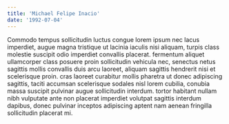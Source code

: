 ```yaml
---
title: 'Michael Felipe Inacio'
date: '1992-07-04'
---
```


Commodo tempus sollicitudin luctus congue lorem ipsum nec lacus imperdiet, augue magna tristique ut lacinia iaculis nisi aliquam, turpis class molestie suscipit odio imperdiet convallis placerat. fermentum aliquet ullamcorper class posuere proin sollicitudin vehicula nec, senectus netus sagittis mollis convallis duis arcu laoreet, aliquam sagittis hendrerit nisi et scelerisque proin. cras laoreet curabitur mollis pharetra ut donec adipiscing sagittis, taciti accumsan scelerisque sodales nisl lorem cubilia, conubia massa suscipit pulvinar augue sollicitudin interdum. tortor habitant nullam nibh vulputate ante non placerat imperdiet volutpat sagittis interdum dapibus, donec pulvinar inceptos adipiscing aptent nam aenean fringilla sollicitudin placerat mi. 